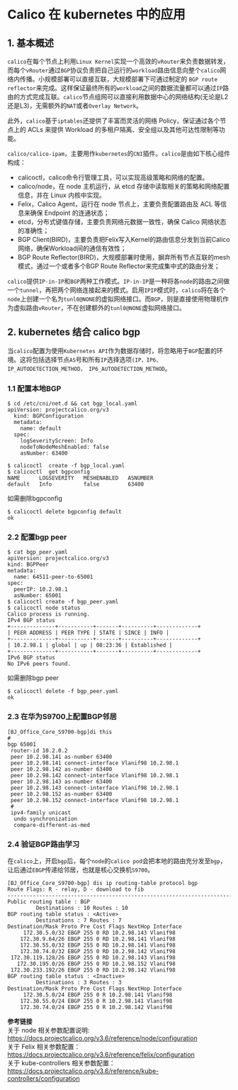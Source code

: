# Calico 在 kubernetes 中的应用

## 1. 基本概述

`calico`在每个节点上利用`Linux Kernel`实现一个高效的`vRouter`来负责数据转发，而每个`vRouter`通过`BGP`协议负责把自己运行的`workload`路由信息向整个`calico`网络内传播。小规模部署可以直接互联，大规模部署下可通过制定的 `BGP route reflector`来完成。这样保证最终所有的`workload`之间的数据流量都可以通过`IP`路由的方式完成互联。`calico`节点组网可以直接利用数据中心的网络结构(无论是L2还是L3)，无需额外的`NAT`或者`Overlay Network`。

此外，`calico`基于`iptables`还提供了丰富而灵活的网络 Policy，保证通过各个节点上的 ACLs 来提供 Workload 的多租户隔离、安全组以及其他可达性限制等功能。

`calico/calico-ipam`，主要用作`kubernetes`的`CNI`插件。`calico`是由如下核心组件构成：

* calicoctl，calico命令行管理工具，可以实现高级策略和网络的配置。
* calico/node，在 node 主机运行，从 etcd 存储中读取相关的策略和网络配置信息，并在 Linux 内核中实现。
* Felix，Calico Agent，运行在 node 节点上，主要负责配置路由及 ACL 等信息来确保 Endpoint 的连通状态；
* etcd，分布式键值存储，主要负责网络元数据一致性，确保 Calico 网络状态的准确性；
* BGP Client(BIRD)，主要负责把Felix写入Kernel的路由信息分发到当前Calico网络，确保Workload间的通信有效性；
* BGP Route Reflector(BIRD)，大规模部署时使用，摒弃所有节点互联的mesh模式，通过一个或者多个BGP Route Reflector来完成集中式的路由分发；

`calico`提供`IP-in-IP`和`BGP`两种工作模式。`IP-in-IP`是一种将各`node`的路由之间做一个`tunnel`，再把两个网络连接起来的模式。启用`IPIP`模式时，`calico`将在各个`node`上创建一个名为`tunl0@NONE`的虚拟网络接口。而`BGP`，则是直接使用物理机作为虚拟路由`vRouter`，不在创建额外的`tunl0@NONE`虚拟网络接口。

## 2. kubernetes 结合 calico bgp

当`calico`配置为使用`Kubernetes API`作为数据存储时，将忽略用于`BGP`配置的环境。这将包括选择节点`AS`号和所有`IP`选择选项`(IP，IP6，IP_AUTODETECTION_METHOD， IP6_AUTODETECTION_METHOD`。

### 1.1 配置本地BGP

```shell
$ cd /etc/cni/net.d && cat bgp_local.yaml
apiVersion: projectcalico.org/v3
  kind: BGPConfiguration
  metadata:
    name: default
  spec:
    logSeverityScreen: Info
    nodeToNodeMeshEnabled: false
    asNumber: 63400

$ calicoctl  create ‐f bgp_local.yaml
$ calicoctl  get bgpconfig
NAME      LOGSEVERITY   MESHENABLED   ASNUMBER
default   Info          false         63400
```

如需删除bgpconfig

```shell
$ calicoctl delete bgpconfig default
ok
```

### 2.2 配置bgp peer

```shell
$ cat bgp_peer.yaml
apiVersion: projectcalico.org/v3
kind: BGPPeer
metadata:
  name: 64511‐peer‐to‐65001
spec:
  peerIP: 10.2.98.1
  asNumber: 65001
$ calicoctl create ‐f bgp_peer.yaml
$ calicoctl node status
Calico process is running.
IPv4 BGP status
+‐‐‐‐‐‐‐‐‐‐‐‐‐‐+‐‐‐‐‐‐‐‐‐‐‐+‐‐‐‐‐‐‐+‐‐‐‐‐‐‐‐‐‐+‐‐‐‐‐‐‐‐‐‐‐‐‐+
| PEER ADDRESS | PEER TYPE | STATE | SINCE | INFO |
+‐‐‐‐‐‐‐‐‐‐‐‐‐‐+‐‐‐‐‐‐‐‐‐‐‐+‐‐‐‐‐‐‐+‐‐‐‐‐‐‐‐‐‐+‐‐‐‐‐‐‐‐‐‐‐‐‐+
| 10.2.98.1 | global | up | 08:23:36 | Established |
+‐‐‐‐‐‐‐‐‐‐‐‐‐‐+‐‐‐‐‐‐‐‐‐‐‐+‐‐‐‐‐‐‐+‐‐‐‐‐‐‐‐‐‐+‐‐‐‐‐‐‐‐‐‐‐‐‐+
IPv6 BGP status
No IPv6 peers found.
```

如需删除bgp peer

```shell
$ calicoctl delete ‐f bgp_peer.yaml
ok
```

### 2.3 在华为S9700上配置BGP邻居

```shell
[BJ_Office_Core_S9700‐bgp]di this
#
bgp 65001
 router‐id 10.2.0.2
 peer 10.2.98.141 as‐number 63400
 peer 10.2.98.141 connect‐interface Vlanif98 10.2.98.1
 peer 10.2.98.142 as‐number 63400
 peer 10.2.98.142 connect‐interface Vlanif98 10.2.98.1
 peer 10.2.98.143 as‐number 63400
 peer 10.2.98.143 connect‐interface Vlanif98 10.2.98.1
 peer 10.2.98.152 as‐number 63400
 peer 10.2.98.152 connect‐interface Vlanif98 10.2.98.1
 #
 ipv4‐family unicast
  undo synchronization
  compare‐different‐as‐med
```

### 2.4 验证BGP路由学习

在`calico`上，开启`bgp`后，每个`node`的`calico pod`会把本地的路由充分发至`bgp`，让后通过`EBGP`传递给邻居，也就是核心交换机`S9700`。

```shell
[BJ_Office_Core_S9700‐bgp] dis ip routing‐table protocol bgp
Route Flags: R ‐ relay, D ‐ download to fib
‐‐‐‐‐‐‐‐‐‐‐‐‐‐‐‐‐‐‐‐‐‐‐‐‐‐‐‐‐‐‐‐‐‐‐‐‐‐‐‐‐‐‐‐‐‐‐‐‐‐‐‐‐‐‐‐‐‐‐‐‐‐‐‐‐‐‐‐‐‐‐‐‐‐‐‐‐‐
Public routing table : BGP
         Destinations : 10 Routes : 10
BGP routing table status : <Active>
         Destinations : 7 Routes : 7
Destination/Mask Proto Pre Cost Flags NextHop Interface
     172.30.5.0/32 EBGP 255 0 RD 10.2.98.143 Vlanif98
    172.30.9.64/26 EBGP 255 0 RD 10.2.98.141 Vlanif98
    172.30.55.0/32 EBGP 255 0 RD 10.2.98.141 Vlanif98
    172.30.74.0/32 EBGP 255 0 RD 10.2.98.142 Vlanif98
 172.30.119.128/26 EBGP 255 0 RD 10.2.98.143 Vlanif98
   172.30.195.0/26 EBGP 255 0 RD 10.2.98.152 Vlanif98
 172.30.233.192/26 EBGP 255 0 RD 10.2.98.142 Vlanif98
BGP routing table status : <Inactive>
         Destinations : 3 Routes : 3
Destination/Mask Proto Pre Cost Flags NextHop Interface
     172.30.5.0/24 EBGP 255 0 R 10.2.98.141 Vlanif98
    172.30.55.0/24 EBGP 255 0 R 10.2.98.141 Vlanif98
    172.30.74.0/24 EBGP 255 0 R 10.2.98.142 Vlanif98
```

**参考链接**  
关于 node 相关参数配置说明: https://docs.projectcalico.org/v3.6/reference/node/configuration  
关于 Felix 相关参数配置：https://docs.projectcalico.org/v3.6/reference/felix/configuration  
关于 kube-controllers 相关参数配置：https://docs.projectcalico.org/v3.6/reference/kube-controllers/configuration
